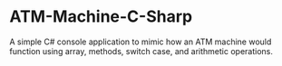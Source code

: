 # ATM-Machine-C-Sharp
A simple C# console application to mimic how an ATM machine would function using array, methods, switch case, and arithmetic operations.
